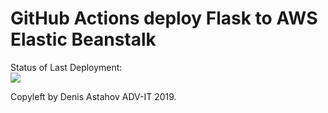 # GitHub Actions deploy Flask to AWS Elastic Beanstalk




Status of Last Deployment:<br>
<img src="https://github.com/Timur-IT/github-actions-part-2-cicd-to-aws/workflows/CI-CD-Pipeline-to-AWS-ElasticBeastalk/badge.svg?branch=master"><br>


Copyleft by Denis Astahov ADV-IT 2019.
